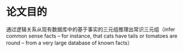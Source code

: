# 论文目的
通过逻辑关系从现有数据库中的基于事实的三元组推理出常识三元组（infer common sense facts – for instance, that cats have tails or tomatoes
are round – from a very large database of known facts）

